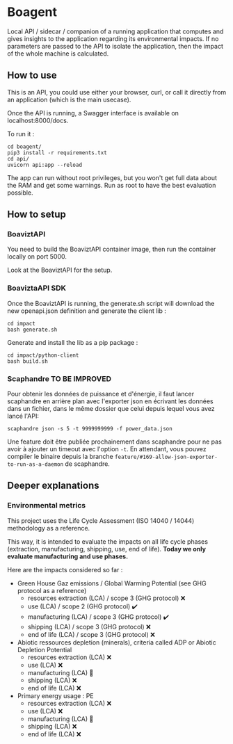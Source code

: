 # Boagent

Local API / sidecar / companion of a running application that computes and gives insights to the application regarding its environmental impacts. If no parameters are passed to the API to isolate the application, then the impact of the whole machine is calculated.

## How to use

This is an API, you could use either your browser, curl, or call it directly from an application (which is the main usecase).

Once the API is running, a Swagger interface is available on localhost:8000/docs.

To run it :

```
cd boagent/
pip3 install -r requirements.txt
cd api/
uvicorn api:app --reload
```

The app can run without root privileges, but you won't get full data about the RAM and get some warnings.
Run as root to have the best evaluation possible.

## How to setup

### BoaviztAPI

You need to build the BoaviztAPI container image, then run the container locally on port 5000.

Look at the BoaviztAPI for the setup.

### BoaviztaAPI SDK

Once the BoaviztAPI is running, the generate.sh script will download the new openapi.json definition and generate the client lib :

```
cd impact
bash generate.sh
```

Generate and install the lib as a pip package :

```
cd impact/python-client
bash build.sh
```

### Scaphandre TO BE IMPROVED

Pour obtenir les données de puissance et d'énergie, il faut lancer scaphandre en arrière plan avec l'exporter json en écrivant les données dans un fichier, dans le même dossier que celui depuis lequel vous avez lancé l'API:

```
scaphandre json -s 5 -t 9999999999 -f power_data.json
```

Une feature doit être publiée prochainement dans scaphandre pour ne pas avoir à ajouter un timeout avec l'option `-t`. En attendant, vous pouvez compiler le binaire depuis la branche `feature/#169-allow-json-exporter-to-run-as-a-daemon` de scaphandre.

## Deeper explanations

### Environmental metrics

This project uses the Life Cycle Assessment (ISO 14040 / 14044) methodology as a reference.

This way, it is intended to evaluate the impacts on all life cycle phases (extraction, manufacturing, shipping, use, end of life). **Today we only evaluate manufacturing and use phases.**

Here are the impacts considered so far :

- Green House Gaz emissions / Global Warming Potential (see GHG protocol as a reference)
    - resources extraction (LCA) / scope 3 (GHG protocol) ❌
    - use (LCA) / scope 2 (GHG protocol) ✔️
    - manufacturing (LCA) / scope 3 (GHG protocol) ✔️
    - shipping (LCA) / scope 3 (GHG protocol) ❌
    - end of life (LCA) / scope 3 (GHG protocol) ❌
- Abiotic ressources depletion (minerals), criteria called ADP or Abiotic Depletion Potential
    - resources extraction (LCA) ❌
    - use (LCA) ❌
    - manufacturing (LCA) 🚧
    - shipping (LCA) ❌
    - end of life (LCA) ❌
- Primary energy usage : PE
    - resources extraction (LCA) ❌
    - use (LCA) ❌
    - manufacturing (LCA) 🚧
    - shipping (LCA) ❌
    - end of life (LCA) ❌
